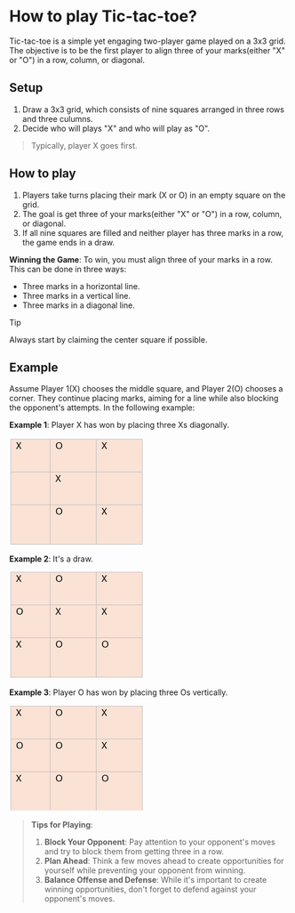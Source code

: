 # How to play Tic-tac-toe?
Tic-tac-toe is a simple yet engaging two-player game played on a 3x3 grid. The objective is to be the first player to align three of your marks(either "X" or "O") in a row, column, or diagonal.
## Setup
1. Draw a 3x3 grid, which consists of nine squares arranged in three rows and three culumns.
2. Decide who will plays "X" and who will play as "O".

  >Typically, player X goes first.
 ## How to play
 1. Players take turns placing their mark (X or O) in an empty square on the grid.
 2. The goal is get three of your marks(either "X" or "O") in a row, column, or diagonal.
 3. If all nine squares are filled and neither player has three marks in a row, the game ends in a draw.

**Winning the Game**: To win, you must align three of your marks in a row. This can be done in three ways:
* Three marks in a horizontal line.
* Three marks in a vertical line.
* Three marks in a diagonal line.
>[!TIP]
> Always start by claiming the center square if possible.

## Example
Assume Player 1(X) chooses the middle square, and Player 2(O) chooses a corner. They continue placing marks, aiming for a line while also blocking the opponent's attempts.
In the following example:

**Example 1**: Player X has won by placing three Xs diagonally.

![Tic-tac-toe](/Tic-tac-toe_sqaure.png)

**Example 2**: It's a draw.

![Tic-tac-toe](/Tic-tac-toe_sqaure2.png)

**Example 3**: Player O has won by placing three Os vertically.

![Tic-tac-toe](/Tic-tac-toe_sqaure3.png)

> **Tips for Playing**:
> 1. **Block Your Opponent**: Pay attention to your opponent's moves and try to block them from getting three in a row.
> 2. **Plan Ahead**: Think a few moves ahead to create opportunities for yourself while preventing your opponent from winning.
> 3. **Balance Offense and Defense**: While it's important to create winning opportunities, don't forget to defend against your opponent's moves.
